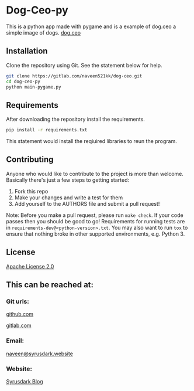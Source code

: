# Dog-Ceo-py

This is a python app made with pygame and is a example of dog.ceo a simple image of dogs. [dog.ceo](https://dog.ceo)

## Installation

Clone the repository using Git. See the statement below for help.

```bash
git clone https://gitlab.com/naveen521kk/dog-ceo.git
cd dog-ceo-py
python main-pygame.py
```

## Requirements

After downloading the repository install the requirements.
```bash
pip install -r requirements.txt
```
This statement would install the reqiuired libraries to reun the program.


## Contributing

Anyone who would like to contribute to the project is more than welcome.
Basically there's just a few steps to getting started:

1. Fork this repo
2. Make your changes and write a test for them
3. Add yourself to the AUTHORS file and submit a pull request!

Note: Before you make a pull request, please run `make check`. If your code
passes then you should be good to go! Requirements for running tests are in
`requirements-dev@<python-version>.txt`. You may also want to run `tox` to
ensure that nothing broke in other supported environments, e.g. Python 3.

## License
[Apache License 2.0](https://choosealicense.com/licenses/apache-2.0/)

## This can be reached at:
### Git urls:
[github.com](https://github.com/naveen521kk/dog-ceo-py)

[gitlab.com](https://gitlab.com/naveen521kk/dog-ceo)

### Email: 
[naveen@syrusdark.website](mailto:naveen@syrusdark.website)
### Website: 
[Syrusdark Blog](https://blog.syrusdark.website)